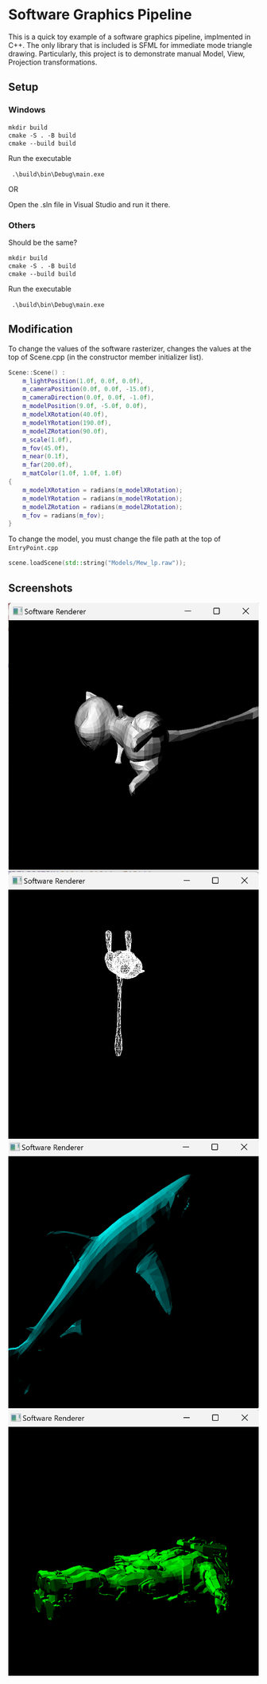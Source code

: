# Software Graphics Pipeline

This is a quick toy example of a software graphics pipeline, implmented in C++. The only library that is included is SFML for immediate mode triangle drawing. Particularly, this project is to demonstrate manual Model, View, Projection transformations.


## Setup

### Windows

```
mkdir build
cmake -S . -B build
cmake --build build
```

Run the executable 

` .\build\bin\Debug\main.exe`


OR 

Open the .sln file in Visual Studio and run it there.

### Others

Should be the same? 

```
mkdir build
cmake -S . -B build
cmake --build build
```

Run the executable 

` .\build\bin\Debug\main.exe`


## Modification
To change the values of the software rasterizer, changes the values at the top of Scene.cpp (in the constructor member initializer list).

```cpp
Scene::Scene() :  
    m_lightPosition(1.0f, 0.0f, 0.0f),
    m_cameraPosition(0.0f, 0.0f, -15.0f),
    m_cameraDirection(0.0f, 0.0f, -1.0f),
    m_modelPosition(9.0f, -5.0f, 0.0f),
    m_modelXRotation(40.0f),
    m_modelYRotation(190.0f),
    m_modelZRotation(90.0f),
    m_scale(1.0f),
    m_fov(45.0f),
    m_near(0.1f),
    m_far(200.0f),
    m_matColor(1.0f, 1.0f, 1.0f)
{
    m_modelXRotation = radians(m_modelXRotation);
    m_modelYRotation = radians(m_modelYRotation);
    m_modelZRotation = radians(m_modelZRotation);
    m_fov = radians(m_fov);
}
```

To change the model, you must change the file path at the top of `EntryPoint.cpp`

```cpp
scene.loadScene(std::string("Models/Mew_lp.raw"));
```

## Screenshots
![Mew](screenshots/mew.png)
![Mew Wireframe](screenshots/mew_wireframe.png)
![Spooky Shark](screenshots/spookyshark.png)
![Defeated Chief](screenshots/defeated_chief.png)